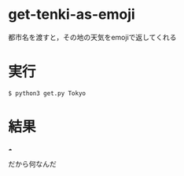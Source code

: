 # get-tenki-as-emoji
都市名を渡すと，その地の天気をemojiで返してくれる

# 実行
```shell
$ python3 get.py Tokyo
```

# 結果
```shell
☁️
```

だから何なんだ
